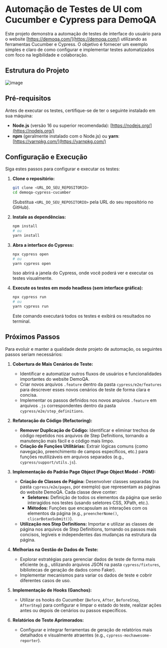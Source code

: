 # Automação de Testes de UI com Cucumber e Cypress para DemoQA

Este projeto demonstra a automação de testes de interface do usuário para o website [https://demoqa.com/](https://demoqa.com/) utilizando as ferramentas Cucumber e Cypress. O objetivo é fornecer um exemplo simples e claro de como configurar e implementar testes automatizados com foco na legibilidade e colaboração.

## Estrutura do Projeto
![image](https://github.com/user-attachments/assets/77dbcb28-c99c-4f83-b57e-2cc3318c6730)

## Pré-requisitos

Antes de executar os testes, certifique-se de ter o seguinte instalado em sua máquina:

* **Node.js** (versão 16 ou superior recomendada): [https://nodejs.org/](https://nodejs.org/)
* **npm** (geralmente instalado com o Node.js) ou **yarn**: [https://yarnpkg.com/](https://yarnpkg.com/)

## Configuração e Execução

Siga estes passos para configurar e executar os testes:

1.  **Clone o repositório:**
    ```bash
    git clone <URL_DO_SEU_REPOSITORIO>
    cd demoqa-cypress-cucumber
    ```
    (Substitua `<URL_DO_SEU_REPOSITORIO>` pela URL do seu repositório no GitHub).

2.  **Instale as dependências:**
    ```bash
    npm install
    # ou
    yarn install
    ```

3.  **Abra a interface do Cypress:**
    ```bash
    npx cypress open
    # ou
    yarn cypress open
    ```
    Isso abrirá a janela do Cypress, onde você poderá ver e executar os testes visualmente.

4.  **Execute os testes em modo headless (sem interface gráfica):**
    ```bash
    npx cypress run
    # ou
    yarn cypress run
    ```
    Este comando executará todos os testes e exibirá os resultados no terminal.

## Próximos Passos

Para evoluir e manter a qualidade deste projeto de automação, os seguintes passos seriam necessários:

1.  **Cobertura de Mais Cenários de Teste:**
    * Identificar e automatizar outros fluxos de usuários e funcionalidades importantes do website DemoQA.
    * Criar novos arquivos `.feature` dentro da pasta `cypress/e2e/features` para descrever esses novos cenários de teste de forma clara e concisa.
    * Implementar os passos definidos nos novos arquivos `.feature` em arquivos `.js` correspondentes dentro da pasta `cypress/e2e/step_definitions`.

2.  **Refatoração do Código (Refactoring):**
    * **Remover Duplicação de Código:** Identificar e eliminar trechos de código repetidos nos arquivos de Step Definitions, tornando a manutenção mais fácil e o código mais limpo.
    * **Criação de Funções Utilitárias:** Extrair lógicas comuns (como navegação, preenchimento de campos específicos, etc.) para funções reutilizáveis em arquivos separados (e.g., `cypress/support/utils.js`).

3.  **Implementação do Padrão Page Object (Page Object Model - POM):**
    * **Criação de Classes de Página:** Desenvolver classes separadas (na pasta `cypress/e2e/pages`, por exemplo) que representam as páginas do website DemoQA. Cada classe deve conter:
        * **Seletores:** Definição de todos os elementos da página que serão interagidos nos testes (usando seletores CSS, XPath, etc.).
        * **Métodos:** Funções que encapsulam as interações com os elementos da página (e.g., `preencherNome()`, `clicarBotaoSubmit()`).
    * **Utilização nos Step Definitions:** Importar e utilizar as classes de página nos arquivos de Step Definitions, tornando os passos mais concisos, legíveis e independentes das mudanças na estrutura da página.

4.  **Melhorias na Gestão de Dados de Teste:**
    * Explorar estratégias para gerenciar dados de teste de forma mais eficiente (e.g., utilizando arquivos JSON na pasta `cypress/fixtures`, bibliotecas de geração de dados como Faker).
    * Implementar mecanismos para variar os dados de teste e cobrir diferentes casos de uso.

5.  **Implementação de Hooks (Ganchos):**
    * Utilizar os hooks do Cucumber (`Before`, `After`, `BeforeStep`, `AfterStep`) para configurar e limpar o estado do teste, realizar ações antes ou depois de cenários ou passos específicos.

6.  **Relatórios de Teste Aprimorados:**
    * Configurar e integrar ferramentas de geração de relatórios mais detalhados e visualmente atraentes (e.g., `cypress-mochawesome-reporter`).